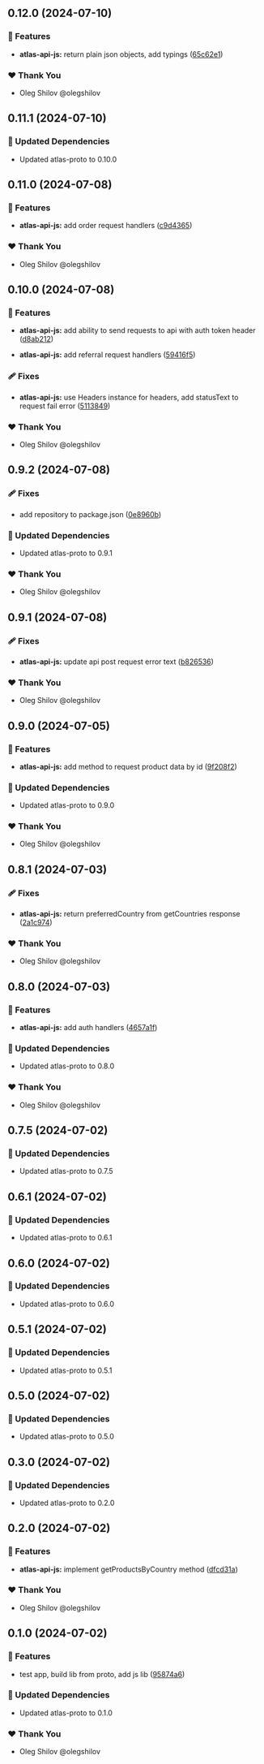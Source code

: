 ## 0.12.0 (2024-07-10)


### 🚀 Features

- **atlas-api-js:** return plain json objects, add typings ([65c62e1](https://github.com/redpill-research/atlas-api-client/commit/65c62e1))


### ❤️  Thank You

- Oleg Shilov @olegshilov

## 0.11.1 (2024-07-10)


### 🧱 Updated Dependencies

- Updated atlas-proto to 0.10.0

## 0.11.0 (2024-07-08)


### 🚀 Features

- **atlas-api-js:** add order request handlers ([c9d4365](https://github.com/redpill-research/atlas-api-client/commit/c9d4365))


### ❤️  Thank You

- Oleg Shilov @olegshilov

## 0.10.0 (2024-07-08)


### 🚀 Features

- **atlas-api-js:** add ability to send requests to api with auth token header ([d8ab212](https://github.com/redpill-research/atlas-api-client/commit/d8ab212))

- **atlas-api-js:** add referral request handlers ([59416f5](https://github.com/redpill-research/atlas-api-client/commit/59416f5))


### 🩹 Fixes

- **atlas-api-js:** use Headers instance for headers, add statusText to request fail error ([5113849](https://github.com/redpill-research/atlas-api-client/commit/5113849))


### ❤️  Thank You

- Oleg Shilov @olegshilov

## 0.9.2 (2024-07-08)


### 🩹 Fixes

- add repository to package.json ([0e8960b](https://github.com/redpill-research/atlas-api-client/commit/0e8960b))


### 🧱 Updated Dependencies

- Updated atlas-proto to 0.9.1


### ❤️  Thank You

- Oleg Shilov @olegshilov

## 0.9.1 (2024-07-08)


### 🩹 Fixes

- **atlas-api-js:** update api post request error text ([b826536](https://github.com/redpill-research/atlas-api-client/commit/b826536))


### ❤️  Thank You

- Oleg Shilov @olegshilov

## 0.9.0 (2024-07-05)


### 🚀 Features

- **atlas-api-js:** add method to request product data by id ([9f208f2](https://github.com/redpill-research/atlas-js-client/commit/9f208f2))


### 🧱 Updated Dependencies

- Updated atlas-proto to 0.9.0


### ❤️  Thank You

- Oleg Shilov @olegshilov

## 0.8.1 (2024-07-03)


### 🩹 Fixes

- **atlas-api-js:** return preferredCountry from  getCountries response ([2a1c974](https://github.com/redpill-research/atlas-js-client/commit/2a1c974))


### ❤️  Thank You

- Oleg Shilov @olegshilov

## 0.8.0 (2024-07-03)


### 🚀 Features

- **atlas-api-js:** add auth handlers ([4657a1f](https://github.com/redpill-research/atlas-js-client/commit/4657a1f))


### 🧱 Updated Dependencies

- Updated atlas-proto to 0.8.0


### ❤️  Thank You

- Oleg Shilov @olegshilov

## 0.7.5 (2024-07-02)

### 🧱 Updated Dependencies

- Updated atlas-proto to 0.7.5

## 0.6.1 (2024-07-02)

### 🧱 Updated Dependencies

- Updated atlas-proto to 0.6.1

## 0.6.0 (2024-07-02)

### 🧱 Updated Dependencies

- Updated atlas-proto to 0.6.0

## 0.5.1 (2024-07-02)

### 🧱 Updated Dependencies

- Updated atlas-proto to 0.5.1

## 0.5.0 (2024-07-02)

### 🧱 Updated Dependencies

- Updated atlas-proto to 0.5.0

## 0.3.0 (2024-07-02)

### 🧱 Updated Dependencies

- Updated atlas-proto to 0.2.0

## 0.2.0 (2024-07-02)

### 🚀 Features

- **atlas-api-js:** implement getProductsByCountry method ([dfcd31a](https://github.com/redpill-research/atlas-js-client/commit/dfcd31a))

### ❤️ Thank You

- Oleg Shilov @olegshilov

## 0.1.0 (2024-07-02)

### 🚀 Features

- test app, build lib from proto, add js lib ([95874a6](https://github.com/redpill-research/atlas-js-client/commit/95874a6))

### 🧱 Updated Dependencies

- Updated atlas-proto to 0.1.0

### ❤️ Thank You

- Oleg Shilov @olegshilov
